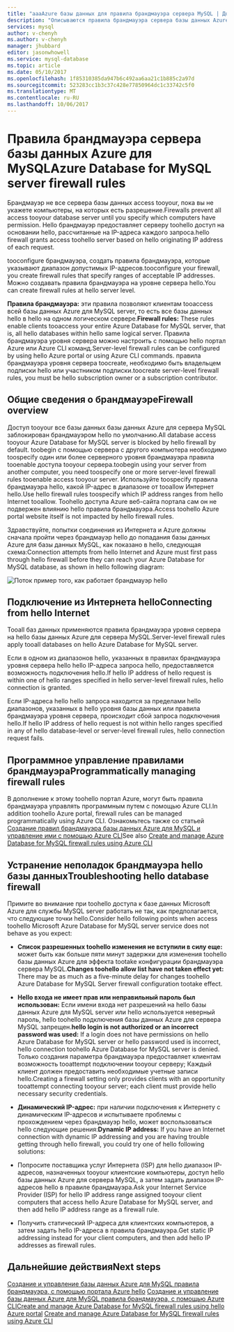 ```yaml
---
title: "aaaAzure базы данных для правила брандмауэра сервера MySQL | Документы Microsoft"
description: "Описываются правила брандмауэра сервера базы данных Azure для MySQL."
services: mysql
author: v-chenyh
ms.author: v-chenyh
manager: jhubbard
editor: jasonwhowell
ms.service: mysql-database
ms.topic: article
ms.date: 05/10/2017
ms.openlocfilehash: 1f85310385da947b6c492aa6aa21c1b885c2a97d
ms.sourcegitcommit: 523283cc1b3c37c428e77850964dc1c33742c5f0
ms.translationtype: MT
ms.contentlocale: ru-RU
ms.lasthandoff: 10/06/2017
---
```

# <a name="azure-database-for-mysql-server-firewall-rules"></a><span data-ttu-id="da968-103">Правила брандмауэра сервера базы данных Azure для MySQL</span><span class="sxs-lookup"><span data-stu-id="da968-103">Azure Database for MySQL server firewall rules</span></span>
<span data-ttu-id="da968-104">Брандмауэр не все сервера базы данных access tooyour, пока вы не укажете компьютеры, на которых есть разрешение.</span><span class="sxs-lookup"><span data-stu-id="da968-104">Firewalls prevent all access tooyour database server until you specify which computers have permission.</span></span> <span data-ttu-id="da968-105">Hello брандмауэр предоставляет серверу toohello доступ на основании hello, рассчитанные на IP-адреса каждого запроса.</span><span class="sxs-lookup"><span data-stu-id="da968-105">hello firewall grants access toohello server based on hello originating IP address of each request.</span></span>

<span data-ttu-id="da968-106">tooconfigure брандмауэра, создать правила брандмауэра, которые указывают диапазон допустимых IP-адресов.</span><span class="sxs-lookup"><span data-stu-id="da968-106">tooconfigure your firewall, you create firewall rules that specify ranges of acceptable IP addresses.</span></span> <span data-ttu-id="da968-107">Можно создавать правила брандмауэра на уровне сервера hello.</span><span class="sxs-lookup"><span data-stu-id="da968-107">You can create firewall rules at hello server level.</span></span>

<span data-ttu-id="da968-108">**Правила брандмауэра:** эти правила позволяют клиентам tooaccess всей базы данных Azure для MySQL server, то есть все базы данных hello в hello на одном логическом сервере.</span><span class="sxs-lookup"><span data-stu-id="da968-108">**Firewall rules:** These rules enable clients tooaccess your entire Azure Database for MySQL server, that is, all hello databases within hello same logical server.</span></span> <span data-ttu-id="da968-109">Правила брандмауэра уровня сервера можно настроить с помощью hello портал Azure или Azure CLI команд.</span><span class="sxs-lookup"><span data-stu-id="da968-109">Server-level firewall rules can be configured by using hello Azure portal or using Azure CLI commands.</span></span> <span data-ttu-id="da968-110">правила брандмауэра уровня сервера toocreate, необходимо быть владельцем подписки hello или участником подписки.</span><span class="sxs-lookup"><span data-stu-id="da968-110">toocreate server-level firewall rules, you must be hello subscription owner or a subscription contributor.</span></span>

## <a name="firewall-overview"></a><span data-ttu-id="da968-111">Общие сведения о брандмауэре</span><span class="sxs-lookup"><span data-stu-id="da968-111">Firewall overview</span></span>
<span data-ttu-id="da968-112">Доступ tooyour все базы данных базы данных Azure для сервера MySQL заблокирован брандмауэром hello по умолчанию.</span><span class="sxs-lookup"><span data-stu-id="da968-112">All database access tooyour Azure Database for MySQL server is blocked by hello firewall by default.</span></span> <span data-ttu-id="da968-113">toobegin с помощью сервера с другого компьютера необходимо toospecify один или более серверного уровня брандмауэра правила tooenable доступа tooyour сервера.</span><span class="sxs-lookup"><span data-stu-id="da968-113">toobegin using your server from another computer, you need toospecify one or more server-level firewall rules tooenable access tooyour server.</span></span> <span data-ttu-id="da968-114">Используйте toospecify правила брандмауэра hello, какой IP-адрес в диапазоне от tooallow Интернет hello.</span><span class="sxs-lookup"><span data-stu-id="da968-114">Use hello firewall rules toospecify which IP address ranges from hello Internet tooallow.</span></span> <span data-ttu-id="da968-115">Toohello доступа Azure веб-сайта портала сам он не подвержен влиянию hello правила брандмауэра.</span><span class="sxs-lookup"><span data-stu-id="da968-115">Access toohello Azure portal website itself is not impacted by hello firewall rules.</span></span>

<span data-ttu-id="da968-116">Здравствуйте, попытки соединения из Интернета и Azure должны сначала пройти через брандмауэр hello до попадания базы данных Azure для базы данных MySQL, как показано в hello, следующая схема:</span><span class="sxs-lookup"><span data-stu-id="da968-116">Connection attempts from hello Internet and Azure must first pass through hello firewall before they can reach your Azure Database for MySQL database, as shown in hello following diagram:</span></span>

![Поток пример того, как работает брандмауэр hello](./media/concepts-firewall-rules/1-firewall-concept.png)

## <a name="connecting-from-hello-internet"></a><span data-ttu-id="da968-118">Подключение из Интернета hello</span><span class="sxs-lookup"><span data-stu-id="da968-118">Connecting from hello Internet</span></span>
<span data-ttu-id="da968-119">Tooall баз данных применяются правила брандмауэра уровня сервера на hello базы данных Azure для сервера MySQL.</span><span class="sxs-lookup"><span data-stu-id="da968-119">Server-level firewall rules apply tooall databases on hello Azure Database for MySQL server.</span></span>

<span data-ttu-id="da968-120">Если в одном из диапазонов hello, указанных в правилах брандмауэра уровня сервера hello hello IP-адреса запроса hello, предоставляется возможность подключения hello.</span><span class="sxs-lookup"><span data-stu-id="da968-120">If hello IP address of hello request is within one of hello ranges specified in hello server-level firewall rules, hello connection is granted.</span></span>

<span data-ttu-id="da968-121">Если IP-адреса hello hello запроса находится за пределами hello диапазонов, указанных в hello уровня базы данных или правила брандмауэра уровня сервера, происходит сбой запроса подключения hello.</span><span class="sxs-lookup"><span data-stu-id="da968-121">If hello IP address of hello request is not within hello ranges specified in any of hello database-level or server-level firewall rules, hello connection request fails.</span></span>

## <a name="programmatically-managing-firewall-rules"></a><span data-ttu-id="da968-122">Программное управление правилами брандмауэра</span><span class="sxs-lookup"><span data-stu-id="da968-122">Programmatically managing firewall rules</span></span>
<span data-ttu-id="da968-123">В дополнение к этому toohello портал Azure, могут быть правила брандмауэра управлять программным путем с помощью Azure CLI.</span><span class="sxs-lookup"><span data-stu-id="da968-123">In addition toohello Azure portal, firewall rules can be managed programmatically using Azure CLI.</span></span> <span data-ttu-id="da968-124">Ознакомьтесь также со статьей [Создание правил брандмауэра базы данных Azure для MySQL и управление ими с помощью Azure CLI](./howto-manage-firewall-using-cli.md)</span><span class="sxs-lookup"><span data-stu-id="da968-124">See also [Create and manage Azure Database for MySQL firewall rules using Azure CLI](./howto-manage-firewall-using-cli.md)</span></span>

## <a name="troubleshooting-hello-database-firewall"></a><span data-ttu-id="da968-125">Устранение неполадок брандмауэра hello базы данных</span><span class="sxs-lookup"><span data-stu-id="da968-125">Troubleshooting hello database firewall</span></span>
<span data-ttu-id="da968-126">Примите во внимание при toohello доступа к базе данных Microsoft Azure для службы MySQL server работать не так, как предполагается, что следующие точки hello.</span><span class="sxs-lookup"><span data-stu-id="da968-126">Consider hello following points when access toohello Microsoft Azure Database for MySQL server service does not behave as you expect:</span></span>

* <span data-ttu-id="da968-127">**Список разрешенных toohello изменения не вступили в силу еще:** может быть как больше пяти минут задержки для изменения toohello базы данных Azure для эффекта tootake конфигурации брандмауэра сервера MySQL.</span><span class="sxs-lookup"><span data-stu-id="da968-127">**Changes toohello allow list have not taken effect yet:** There may be as much as a five-minute delay for changes toohello Azure Database for MySQL Server firewall configuration tootake effect.</span></span>

* <span data-ttu-id="da968-128">**Hello входа не имеет прав или неправильный пароль был использован:** Если имени входа нет разрешений на hello базы данных Azure для MySQL server или hello используется неверный пароль, hello toohello подключения базы данных Azure для сервера MySQL запрещен.</span><span class="sxs-lookup"><span data-stu-id="da968-128">**hello login is not authorized or an incorrect password was used:** If a login does not have permissions on hello Azure Database for MySQL server or hello password used is incorrect, hello connection toohello Azure Database for MySQL server is denied.</span></span> <span data-ttu-id="da968-129">Только создания параметра брандмауэра предоставляет клиентам возможность tooattempt подключении tooyour серверу; Каждый клиент должен предоставить необходимые учетные записи hello.</span><span class="sxs-lookup"><span data-stu-id="da968-129">Creating a firewall setting only provides clients with an opportunity tooattempt connecting tooyour server; each client must provide hello necessary security credentials.</span></span>

* <span data-ttu-id="da968-130">**Динамический IP-адрес:** при наличии подключения к Интернету с динамическим IP-адресов и испытываете проблемы с прохождением через брандмауэр hello, может воспользоваться hello следующие решения:</span><span class="sxs-lookup"><span data-stu-id="da968-130">**Dynamic IP address:** If you have an Internet connection with dynamic IP addressing and you are having trouble getting through hello firewall, you could try one of hello following solutions:</span></span>

* <span data-ttu-id="da968-131">Попросите поставщика услуг Интернета (ISP) для hello диапазон IP-адресов, назначенных tooyour клиентские компьютеры, доступ hello базы данных Azure для сервера MySQL, а затем задать диапазон IP-адресов hello в правиле брандмауэра.</span><span class="sxs-lookup"><span data-stu-id="da968-131">Ask your Internet Service Provider (ISP) for hello IP address range assigned tooyour client computers that access hello Azure Database for MySQL server, and then add hello IP address range as a firewall rule.</span></span>

* <span data-ttu-id="da968-132">Получить статический IP-адреса для клиентских компьютеров, а затем задать hello IP-адреса в правила брандмауэра.</span><span class="sxs-lookup"><span data-stu-id="da968-132">Get static IP addressing instead for your client computers, and then add hello IP addresses as firewall rules.</span></span>

## <a name="next-steps"></a><span data-ttu-id="da968-133">Дальнейшие действия</span><span class="sxs-lookup"><span data-stu-id="da968-133">Next steps</span></span>

<span data-ttu-id="da968-134">[Создание и управление базы данных Azure для MySQL правила брандмауэра, с помощью портала Azure hello](./howto-manage-firewall-using-portal.md)
[Создание и управление базы данных Azure для MySQL правила брандмауэра, с помощью Azure CLI](./howto-manage-firewall-using-cli.md)</span><span class="sxs-lookup"><span data-stu-id="da968-134">[Create and manage Azure Database for MySQL firewall rules using hello Azure portal](./howto-manage-firewall-using-portal.md)
[Create and manage Azure Database for MySQL firewall rules using Azure CLI](./howto-manage-firewall-using-cli.md)</span></span>
